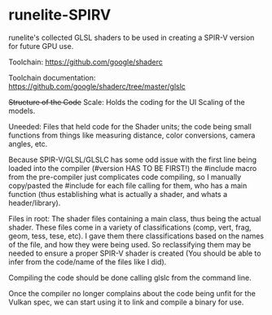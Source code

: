 # runelite-SPIRV
runelite's collected GLSL shaders to be used in creating a SPIR-V version for future GPU use.

Toolchain: https://github.com/google/shaderc

Toolchain documentation: https://github.com/google/shaderc/tree/master/glslc

~~Structure of the Code~~
Scale: Holds the coding for the UI Scaling of the models.

Uneeded: Files that held code for the Shader units; the code being small functions from things like measuring distance, color conversions, camera angles, etc.

Because SPIR-V/GLSL/GLSLC has some odd issue with the first line being loaded into the compiler (#version <openGL versions> HAS TO BE FIRST!) the #include macro from the pre-compiler just complicates code compiling, so I manually copy/pasted the #include for each file calling for them, who has a main function (thus establishing what is actually a shader, and whats a header/library).

Files in root: The shader files containing a main class, thus being the actual shader. These files come in a variety of classifications (comp, vert, frag, geom, tess, tese, etc). I gave them there classifications based on the names of the file, and how they were being used. So reclassifying them may be needed to ensure a proper SPIR-V shader is created (You should be able to infer from the code/name of the files like I did).

Compiling the code should be done calling glslc from the command line.

Once the compiler no longer complains about the code being unfit for the Vulkan spec, we can start using it to link and compile a binary for use.